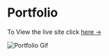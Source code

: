 # Portfolio 

To View the live site click [here &rarr;](https://portfolio-template.surge.sh)

![Portfolio Gif](/images/portfolio.gif)

